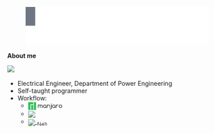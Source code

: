 <!--
vim: shiftwidth=2
-->

<p align="center">
  <img src="./animation.svg">
  <br>
</p>

**About me**

![](https://img.shields.io/badge/version-23-%236980fa)

<!-- TODO -->

- Electrical Engineer, Department of Power Engineering
- Self-taught programmer
- Workflow:
    <ul>
      <li>
        <a href="https://manjaro.org/">
          <img align="center" height="18" src="./logo_text.png">
      </li>
      <li>
        <a href="https://git-scm.com">
          <img align="center" height="15" src="https://upload.wikimedia.org/wikipedia/commons/thumb/6/62/Git-logo-orange.svg/120px-Git-logo-orange.svg.png">
        </a>
      </li>
     <li>
         <a href="https://fishshell.com">
             <img align="center" height="22" src="https://fishshell.com/docs/current/_static/fish.png">
             <sub><code>fish</code></sub>
         </a>
     </li>
    </ul>
<!--
**sgusic1/sgusic1** is a ✨ _special_ ✨ repository because its `README.md` (this file) appears on your GitHub profile.

Here are some ideas to get you started:

- 🔭 I’m currently working on ...
- 🌱 I’m currently learning ...
- 👯 I’m looking to collaborate on ...
- 🤔 I’m looking for help with ...
- 💬 Ask me about ...
- 📫 How to reach me: ...
- 😄 Pronouns: ...
- ⚡ Fun fact: ...
-->
